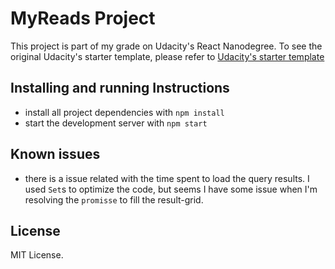 # MyReads Project

This project is part of my grade on Udacity's React Nanodegree. To see the original Udacity's starter template, please refer to [Udacity's starter template](https://github.com/udacity/reactnd-project-myreads-starter)

## Installing and running Instructions

* install all project dependencies with `npm install`
* start the development server with `npm start`

## Known issues

* there is a issue related with the time spent to load the query results. I used `Set`s to optimize the code, but seems I have some issue when I'm resolving the `promisse` to fill the result-grid.

## License

MIT License.
